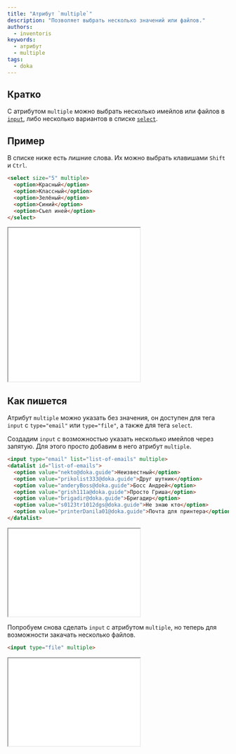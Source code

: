 ```yaml
---
title: "Атрибут `multiple`"
description: "Позволяет выбрать несколько значений или файлов."
authors:
  - inventoris
keywords:
  - атрибут
  - multiple
tags:
  - doka
---
```


## Кратко

С атрибутом `multiple` можно выбрать несколько имейлов или файлов в [`input`](/html/input/), либо несколько вариантов в списке [`select`](/html/select/).

## Пример

В списке ниже есть лишние слова. Их можно выбрать клавишами `Shift` и `Ctrl`.

```html
<select size="5" multiple>
  <option>Красный</option>
  <option>Классный</option>
  <option>Зелёный</option>
  <option>Синий</option>
  <option>Съел иней</option>
</select>
```

<iframe title="Базовый пример" src="demos/basic/" height="350"></iframe>

## Как пишется

Атрибут `multiple` можно указать без значения, он доступен для тега `input` с `type="email"` или `type="file"`, а также для тега `select`.

Создадим `input` с возможностью указать несколько имейлов через запятую. Для этого просто добавим в него атрибут `multiple`.

```html
<input type="email" list="list-of-emails" multiple>
<datalist id="list-of-emails">
  <option value="nekto@doka.guide">Неизвестный</option>
  <option value="prikolist333@doka.guide">Друг шутник</option>
  <option value="anderyBoss@doka.guide">Босс Андрей</option>
  <option value="grish111a@doka.guide">Просто Гриша</option>
  <option value="brigadir@doka.guide">Бригадир</option>
  <option value="s0123tr1012dgs@doka.guide">Не знаю кто</option>
  <option value="printerDanila01@doka.guide">Почта для принтера</option>
</datalist>
```

<iframe title="Использование атрибута multiple для множественного выбора имейлов" src="demos/multiple-input-email/" height="200"></iframe>

Попробуем снова сделать `input` с атрибутом `multiple`, но теперь для возможности закачать несколько файлов.

```html
<input type="file" multiple>
```

<iframe title="Использование атрибута multiple для множественного выбора файлов" src="demos/multiple-input-files/" height="200"></iframe>
